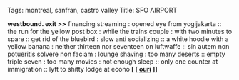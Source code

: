 Tags: montreal, sanfran, castro valley
Title: SFO AIRPORT
  
**westbound. exit >>** financing streaming : opened eye from yogijakarta :: the run for the yellow post box : while the trains couple : with two minutes to spare :: get rid of the bluebird : slow anti socializing :: a white hoodie with a yellow banana : neither thirteen nor seventeen on luftwaffe :: sin autem non potueritis solvere non faciam : lounge shaving : too many deserts :: empty triple seven : too many movies : not enough sleep :: only one counter at immigration :: lyft to shitty lodge at econo
**[ [ [ouri](https://ourimusic.bandcamp.com) ]]**